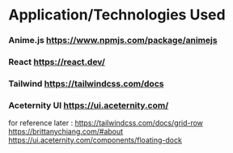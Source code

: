 # Application/Technologies Used 
### Anime.js https://www.npmjs.com/package/animejs
### React https://react.dev/
### Tailwind https://tailwindcss.com/docs
### Aceternity UI https://ui.aceternity.com/

for reference later :
https://tailwindcss.com/docs/grid-row
https://brittanychiang.com/#about
https://ui.aceternity.com/components/floating-dock
